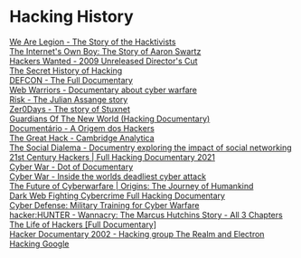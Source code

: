 # Hacking History

[We Are Legion - The Story of the Hacktivists](https://www.youtube.com/watch?v=ZHl0WI32XkY)\
[The Internet's Own Boy: The Story of Aaron Swartz](https://www.youtube.com/watch?v=M85UvH0TRPc)\
[Hackers Wanted - 2009 Unreleased Director's Cut](https://www.youtube.com/watch?v=Mn3ooBnShtY)\
[The Secret History of Hacking](https://www.youtube.com/watch?v=PUf1d-GuK0Q)\
[DEFCON - The Full Documentary](https://www.youtube.com/watch?v=3ctQOmjQyYg)\
[Web Warriors - Documentary about cyber warfare](https://www.youtube.com/watch?v=0IY7DL0ihYI)\
[Risk - The Julian Assange story](https://www.imdb.com/title/tt4964772/)\
[Zer0Days - The story of Stuxnet](https://www.imdb.com/title/tt5446858/)\
[Guardians Of The New World (Hacking Documentary)](https://www.youtube.com/watch?v=jUFEeuWqFPE)\
[Documentário - A Origem dos Hackers](https://www.youtube.com/watch?v=LPqXNGcwlxo&t=2s)\
[The Great Hack - Cambridge Analytica](https://www.netflix.com/title/80117542)\
[The Social Dialema - Documentry exploring the impact of social networking](https://www.netflix.com/title/81254224)\
[21st Century Hackers | Full Hacking Documentary 2021](https://www.youtube.com/watch?v=nsKIADw7TEM)\
[Cyber War - Dot of Documentary](https://www.youtube.com/watch?v=UaZw9mQu7xg)\
[Cyber War - Inside the worlds deadliest cyber attack](https://www.youtube.com/watch?v=i9CSaAKE_Gk)\
[The Future of Cyberwarfare | Origins: The Journey of Humankind](https://www.youtube.com/watch?v=L78r7YD-kNw)\
[Dark Web Fighting Cybercrime Full Hacking Documentary](https://www.youtube.com/watch?v=PjfX4CjSVGE)\
[Cyber Defense: Military Training for Cyber Warfare](https://www.youtube.com/watch?v=rcDizlmjNQY)\
[hacker:HUNTER - Wannacry: The Marcus Hutchins Story - All 3 Chapters](https://www.youtube.com/watch?v=vveLaA-z3-o)\
[The Life of Hackers [Full Documentary]](https://www.youtube.com/watch?v=TVgJmAJsOeQ)\
[Hacker Documentary 2002 - Hacking group The Realm and Electron](https://www.youtube.com/watch?v=GcnkEPTy3QI)\
[Hacking Google](https://www.youtube.com/playlist?list=PL590L5WQmH8dsxxz7ooJAgmijwOz0lh2H)